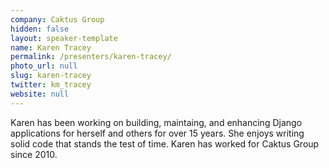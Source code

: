 ```yaml
---
company: Caktus Group
hidden: false
layout: speaker-template
name: Karen Tracey
permalink: /presenters/karen-tracey/
photo_url: null
slug: karen-tracey
twitter: km_tracey
website: null
---
```


Karen has been working on building, maintaing, and enhancing Django applications for herself and others for over 15 years. She enjoys writing solid code that stands the test of time. Karen has worked for Caktus Group since 2010.
